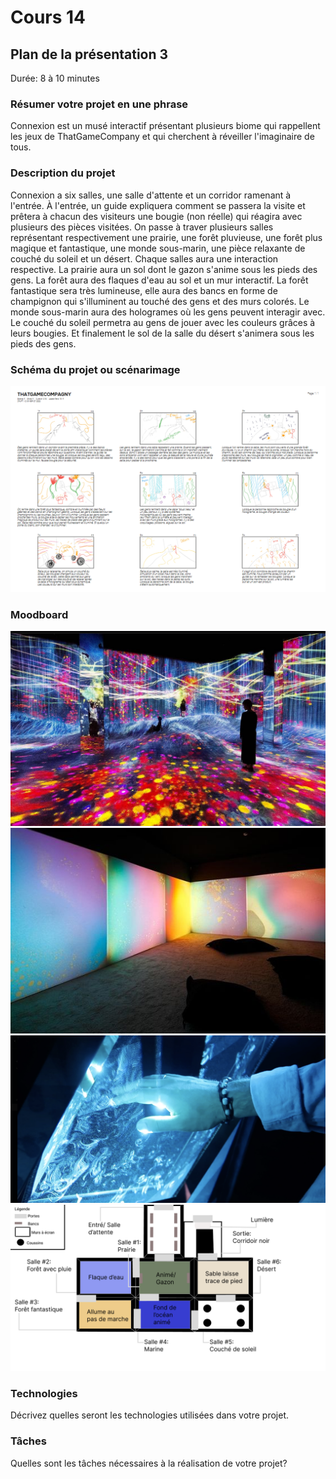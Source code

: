 # Cours 14
## Plan de la présentation 3
Durée: 8 à 10 minutes

### Résumer votre projet en une phrase
Connexion est un musé interactif présentant plusieurs biome qui rappellent les jeux de ThatGameCompany et qui cherchent à réveiller l'imaginaire de tous.

### Description du projet 
Connexion a six salles, une salle d'attente et un corridor ramenant à l'entrée. À l'entrée, un guide expliquera comment se passera la visite et prêtera à chacun des visiteurs une bougie (non réelle) qui réagira avec plusieurs des pièces visitées. On passe à traver plusieurs salles représentant respectivement une prairie, une forêt pluvieuse, une forêt plus magique et fantastique, une monde sous-marin, une pièce relaxante de couché du soleil et un désert. Chaque salles aura une interaction respective. La prairie aura un sol dont le gazon s'anime sous les pieds des gens. La forêt aura des flaques d'eau au sol et un mur interactif. La forêt fantastique sera très lumineuse, elle aura des bancs en forme de champignon qui s'illuminent au touché des gens et des murs colorés. Le monde sous-marin aura des hologrames où les gens peuvent interagir avec. Le couché du soleil permetra au gens de jouer avec les couleurs grâces à leurs bougies. Et finalement le sol de la salle du désert s'animera sous les pieds des gens.

### Schéma du projet ou scénarimage
![Scénarimage](https://github.com/KenzaElHarrif/Journal_de_Bord_semaines_8_15/blob/main/Images/2022-12-01%2015_42_57-sc%C3%A9narimage%20de%20Pr%C3%A9sentation_03_el-harrif_yi%20_%20Trello%20et%204%20pages%20de%20plus%20-%20Travai.png)

### Moodboard
![visuel 1](https://github.com/KenzaElHarrif/Journal_de_Bord_semaines_8_15/blob/main/Images/Capture%20d%E2%80%99%C3%A9cran%202022-12-04%20192644.png)
![visuel 2](https://github.com/KenzaElHarrif/Journal_de_Bord_semaines_8_15/blob/main/Images/Capture%20d%E2%80%99%C3%A9cran%202022-12-04%20192707.png)
![visuel 3](https://github.com/KenzaElHarrif/Journal_de_Bord_semaines_8_15/blob/main/Images/Capture%20d%E2%80%99%C3%A9cran%202022-12-04%20192747.png)
![visuel 4](https://github.com/KenzaElHarrif/Journal_de_Bord_semaines_8_15/blob/main/Images/Capture%20d%E2%80%99%C3%A9cran%202022-12-04%20192806.png)

### Technologies
Décrivez quelles seront les technologies utilisées dans votre projet. 

### Tâches
Quelles sont les tâches nécessaires à la réalisation de votre projet? 
